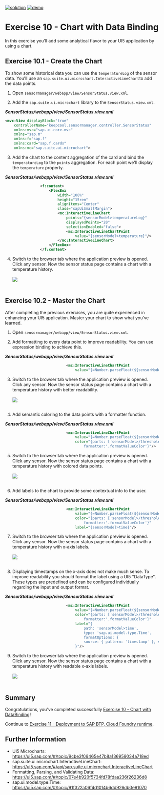 [![solution](https://flat.badgen.net/badge/solution/available/green?icon=github)](../../../../tree/code/ex10)
[![demo](https://flat.badgen.net/badge/demo/deployed/blue?icon=chrome)](https://dirkelko.github.io/Developing-Apps-with-SAPUI5/ex10/sensormanager/webapp/)

# Exercise 10 - Chart with Data Binding

In this exercise you'll add some analytical flavor to your UI5 application by using a chart.

## Exercise 10.1 - Create the Chart

To show some historical data you can use the `temperatureLog` of the sensor data. You'll use an `sap.suite.ui.microchart.InteractiveLineChart`to add the data points.

1. Open `sensormanager/webapp/view/SensorStatus.view.xml`. 

2. Add the `sap.suite.ui.microchart` library to the `SensorStatus.view.xml`.

***SensorStatus/webapp/view/SensorStatus.view.xml***

````xml
<mvc:View displayBlock="true" 
    controllerName="keepcool.sensormanager.controller.SensorStatus"
    xmlns:mvc="sap.ui.core.mvc"
    xmlns="sap.m"
    xmlns:f="sap.f"
    xmlns:card="sap.f.cards"
    xmlns:mc="sap.suite.ui.microchart">
````

3. Add the chart to the content aggregation of the card and bind the `temperatureLog` to the `points` aggregation. For each point we'll display the `temperature` property.

***SensorStatus/webapp/view/SensorStatus.view.xml***

````xml
                <f:content>
                    <FlexBox 
                        width="100%" 
                        height="15rem" 
                        alignItems="Center" 
                        class="sapUiSmallMargin">
                        <mc:InteractiveLineChart 
                            points="{sensorModel>temperatureLog}" 
                            displayedPoints="20" 
                            selectionEnabled="false">
                            <mc:InteractiveLineChartPoint 
                                value="{sensorModel>temperature}"/>
                        </mc:InteractiveLineChart>
                    </FlexBox>
                </f:content>
````

4. Switch to the browser tab where the application preview is opened. Click any sensor. Now the sensor status page contains a chart with a temperature history.
<br><br>![](images/10_01_0010.png)<br><br>

## Exercise 10.2 - Master the Chart

After completing the previous exercises, you are quite experienced in enhancing your UI5 application. Master your chart to show what you've learned.

1. Open `sensormanager/webapp/view/SensorStatus.view.xml`.

2. Add formatting to every data point to improve readability. You can use expression binding to achieve this.

***SensorStatus/webapp/view/SensorStatus.view.xml***

````xml
                            <mc:InteractiveLineChartPoint 
                                value="{=Number.parseFloat(${sensorModel>temperature}.toFixed(2))}"/>
````

3. Switch to the browser tab where the application preview is opened. Click any sensor. Now the sensor status page contains a chart with a temperature history with better readability.
<br><br>![](images/10_02_0010.png)<br><br>

4. Add semantic coloring to the data points with a formatter function.

***SensorStatus/webapp/view/SensorStatus.view.xml***

````xml
                            <mc:InteractiveLineChartPoint 
                                value="{=Number.parseFloat(${sensorModel>temperature}.toFixed(2))}"
                                color="{parts: ['sensorModel>/threshold', 'sensorModel>temperature'], 
                                    formatter:'.formatValueColor'}"/>
````

5. Switch to the browser tab where the application preview is opened. Click any sensor. Now the sensor status page contains a chart with a temperature history with colored data points.
<br><br>![](images/10_02_0020.png)<br><br>

6. Add labels to the chart to provide some contextual info to the user.

***SensorStatus/webapp/view/SensorStatus.view.xml***

````xml
                            <mc:InteractiveLineChartPoint 
                                value="{=Number.parseFloat(${sensorModel>temperature}.toFixed(2))}"
                                color="{parts: ['sensorModel>/threshold', 'sensorModel>temperature'], 
                                    formatter:'.formatValueColor'}"
                                label="{sensorModel>time}"/>
````

7. Switch to the browser tab where the application preview is opened. Click any sensor. Now the sensor status page contains a chart with a temperature history with x-axis labels. 
<br><br>![](images/10_02_0030.png)<br><br>

8. Displaying timestamps on the x-axis does not make much sense. To improve readability you should format the label using a UI5 "DataType". These types are predefined and can be configured individually regarding the input and output format.

***SensorStatus/webapp/view/SensorStatus.view.xml***

````xml
                            <mc:InteractiveLineChartPoint 
                                value="{=Number.parseFloat(${sensorModel>temperature}.toFixed(2))}"
                                color="{parts: ['sensorModel>/threshold', 'sensorModel>temperature'], 
                                    formatter:'.formatValueColor'}"
                                label="{
                                    path: 'sensorModel>time',
                                    type: 'sap.ui.model.type.Time',
                                    formatOptions: {
                                    source: { pattern: 'timestamp' }, style: 'short' }
                                }"/>
````

9. Switch to the browser tab where the application preview is opened. Click any sensor. Now the sensor status page contains a chart with a temperature history with readable x-axis labels. 
<br><br>![](images/10_02_0040.png)<br><br>

## Summary

Congratulations, you've completed successfully [Exercise 10 - Chart with DataBinding](#exercise-10---chart-with-databinding)!

Continue to [Exercise 11 - Deployment to SAP BTP, Cloud Foundry runtime](../ex11/README.md).


## Further Information

* UI5 Microcharts: https://ui5.sap.com/#/topic/9cbe3f06465e47b8a136956034a718ed
* sap.suite.ui.microchart.InteractiveLineChart: https://ui5.sap.com/#/api/sap.suite.ui.microchart.InteractiveLineChart
* Formatting, Parsing, and Validating Data: https://ui5.sap.com/#/topic/07e4b920f5734fd78fdaa236f26236d8
* sap.ui.model.type.Time: https://ui5.sap.com/#/topic/91f322a06f4d1014b6dd926db0e91070

